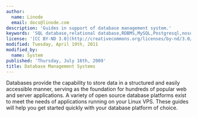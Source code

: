 ```yaml
---
author:
  name: Linode
  email: docs@linode.com
description: 'Guides in support of database management system.'
keywords: 'SQL database,relational database,RDBMS,MySQL,Postgresql,nosql,mongodb,couchdb,'
license: '[CC BY-ND 3.0](http://creativecommons.org/licenses/by-nd/3.0/us/)'
modified: Tuesday, April 19th, 2011
modified_by:
  name: System
published: 'Thursday, July 16th, 2009'
title: Database Management Systems
---
```


Databases provide the capability to store data in a structured and easily accessible manner, serving as the foundation for hundreds of popular web and server applications. A variety of open source database platforms exist to meet the needs of applications running on your Linux VPS. These guides will help you get started quickly with your database platform of choice.
